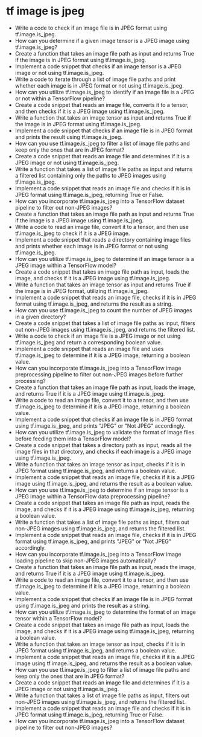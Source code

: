 # tf image is jpeg

- Write a code to check if an image file is in JPEG format using tf.image.is_jpeg.
- How can you determine if a given image tensor is a JPEG image using tf.image.is_jpeg?
- Create a function that takes an image file path as input and returns True if the image is in JPEG format using tf.image.is_jpeg.
- Implement a code snippet that checks if an image tensor is a JPEG image or not using tf.image.is_jpeg.
- Write a code to iterate through a list of image file paths and print whether each image is in JPEG format or not using tf.image.is_jpeg.
- How can you utilize tf.image.is_jpeg to identify if an image file is a JPEG or not within a TensorFlow pipeline?
- Create a code snippet that reads an image file, converts it to a tensor, and then checks if it is a JPEG image using tf.image.is_jpeg.
- Write a function that takes an image tensor as input and returns True if the image is in JPEG format using tf.image.is_jpeg.
- Implement a code snippet that checks if an image file is in JPEG format and prints the result using tf.image.is_jpeg.
- How can you use tf.image.is_jpeg to filter a list of image file paths and keep only the ones that are in JPEG format?
- Create a code snippet that reads an image file and determines if it is a JPEG image or not using tf.image.is_jpeg.
- Write a function that takes a list of image file paths as input and returns a filtered list containing only the paths to JPEG images using tf.image.is_jpeg.
- Implement a code snippet that reads an image file and checks if it is in JPEG format using tf.image.is_jpeg, returning True or False.
- How can you incorporate tf.image.is_jpeg into a TensorFlow dataset pipeline to filter out non-JPEG images?
- Create a function that takes an image file path as input and returns True if the image is a JPEG image using tf.image.is_jpeg.
- Write a code to read an image file, convert it to a tensor, and then use tf.image.is_jpeg to check if it is a JPEG image.
- Implement a code snippet that reads a directory containing image files and prints whether each image is in JPEG format or not using tf.image.is_jpeg.
- How can you utilize tf.image.is_jpeg to determine if an image tensor is a JPEG image within a TensorFlow model?
- Create a code snippet that takes an image file path as input, loads the image, and checks if it is a JPEG image using tf.image.is_jpeg.
- Write a function that takes an image tensor as input and returns True if the image is in JPEG format, utilizing tf.image.is_jpeg.
- Implement a code snippet that reads an image file, checks if it is in JPEG format using tf.image.is_jpeg, and returns the result as a string.
- How can you use tf.image.is_jpeg to count the number of JPEG images in a given directory?
- Create a code snippet that takes a list of image file paths as input, filters out non-JPEG images using tf.image.is_jpeg, and returns the filtered list.
- Write a code to check if an image file is a JPEG image or not using tf.image.is_jpeg and return a corresponding boolean value.
- Implement a code snippet that reads an image file and uses tf.image.is_jpeg to determine if it is a JPEG image, returning a boolean value.
- How can you incorporate tf.image.is_jpeg into a TensorFlow image preprocessing pipeline to filter out non-JPEG images before further processing?
- Create a function that takes an image file path as input, loads the image, and returns True if it is a JPEG image using tf.image.is_jpeg.
- Write a code to read an image file, convert it to a tensor, and then use tf.image.is_jpeg to determine if it is a JPEG image, returning a boolean value.
- Implement a code snippet that checks if an image file is in JPEG format using tf.image.is_jpeg, and prints "JPEG" or "Not JPEG" accordingly.
- How can you utilize tf.image.is_jpeg to validate the format of image files before feeding them into a TensorFlow model?
- Create a code snippet that takes a directory path as input, reads all the image files in that directory, and checks if each image is a JPEG image using tf.image.is_jpeg.
- Write a function that takes an image tensor as input, checks if it is in JPEG format using tf.image.is_jpeg, and returns a boolean value.
- Implement a code snippet that reads an image file, checks if it is a JPEG image using tf.image.is_jpeg, and returns the result as a boolean value.
- How can you use tf.image.is_jpeg to determine if an image tensor is a JPEG image within a TensorFlow data preprocessing pipeline?
- Create a code snippet that takes an image file path as input, reads the image, and checks if it is a JPEG image using tf.image.is_jpeg, returning a boolean value.
- Write a function that takes a list of image file paths as input, filters out non-JPEG images using tf.image.is_jpeg, and returns the filtered list.
- Implement a code snippet that reads an image file, checks if it is in JPEG format using tf.image.is_jpeg, and prints "JPEG" or "Not JPEG" accordingly.
- How can you incorporate tf.image.is_jpeg into a TensorFlow image loading pipeline to skip non-JPEG images automatically?
- Create a function that takes an image file path as input, reads the image, and returns True if it is a JPEG image using tf.image.is_jpeg.
- Write a code to read an image file, convert it to a tensor, and then use tf.image.is_jpeg to determine if it is a JPEG image, returning a boolean value.
- Implement a code snippet that checks if an image file is in JPEG format using tf.image.is_jpeg and prints the result as a string.
- How can you utilize tf.image.is_jpeg to determine the format of an image tensor within a TensorFlow model?
- Create a code snippet that takes an image file path as input, loads the image, and checks if it is a JPEG image using tf.image.is_jpeg, returning a boolean value.
- Write a function that takes an image tensor as input, checks if it is in JPEG format using tf.image.is_jpeg, and returns a boolean value.
- Implement a code snippet that reads an image file, checks if it is a JPEG image using tf.image.is_jpeg, and returns the result as a boolean value.
- How can you use tf.image.is_jpeg to filter a list of image file paths and keep only the ones that are in JPEG format?
- Create a code snippet that reads an image file and determines if it is a JPEG image or not using tf.image.is_jpeg.
- Write a function that takes a list of image file paths as input, filters out non-JPEG images using tf.image.is_jpeg, and returns the filtered list.
- Implement a code snippet that reads an image file and checks if it is in JPEG format using tf.image.is_jpeg, returning True or False.
- How can you incorporate tf.image.is_jpeg into a TensorFlow dataset pipeline to filter out non-JPEG images?